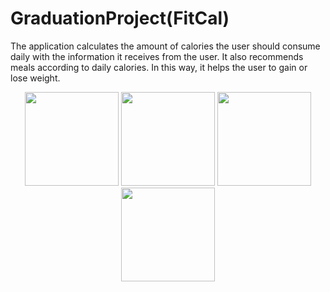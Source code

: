 # GraduationProject(FitCal)
The application calculates the amount of calories the user should consume daily with the information it receives from the user. It also recommends meals according to daily calories. In this way, it helps the user to gain or lose weight.

<p align="center">
  <img src="![image1](https://github.com/kaansimseq/GraduationProject/assets/114625102/509a06f0-ef6c-46f1-94b5-be46b067e6e2)" width="150" />
  <img src="![image2](https://github.com/kaansimseq/GraduationProject/assets/114625102/cbb5c9bb-9530-4a9b-9a8f-5906dd1ec515)" width="150" />
  <img src="![image3](https://github.com/kaansimseq/GraduationProject/assets/114625102/db0b0fb3-598a-44e4-bbea-3529bb533e29)" width="150" />
  <img src="![image4](https://github.com/kaansimseq/GraduationProject/assets/114625102/6367d11b-8995-411f-8cca-9afeb4a16d25)" width="150" />
</p>
